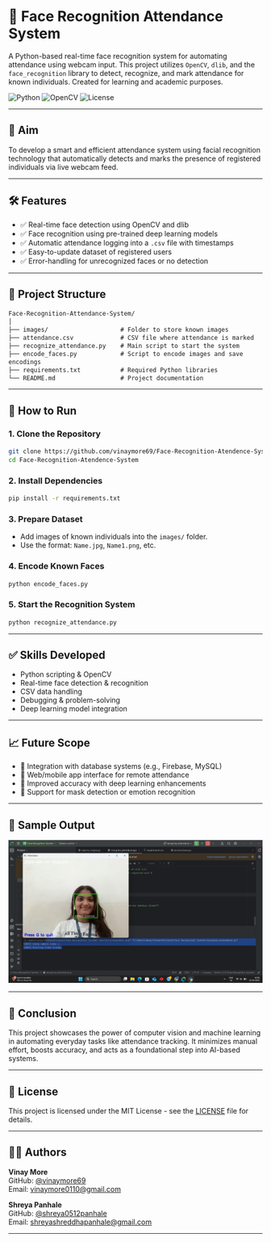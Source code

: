 
# 🧠 Face Recognition Attendance System

A Python-based real-time face recognition system for automating attendance using webcam input. This project utilizes `OpenCV`, `dlib`, and the `face_recognition` library to detect, recognize, and mark attendance for known individuals. Created for learning and academic purposes.

![Python](https://img.shields.io/badge/Python-3.8-blue)
![OpenCV](https://img.shields.io/badge/OpenCV-4.x-success)
![License](https://img.shields.io/badge/License-MIT-lightgrey)

---

## 🎯 Aim

To develop a smart and efficient attendance system using facial recognition technology that automatically detects and marks the presence of registered individuals via live webcam feed.

---

## 🛠️ Features

- ✅ Real-time face detection using OpenCV and dlib  
- ✅ Face recognition using pre-trained deep learning models  
- ✅ Automatic attendance logging into a `.csv` file with timestamps  
- ✅ Easy-to-update dataset of registered users  
- ✅ Error-handling for unrecognized faces or no detection  

---

## 📁 Project Structure

```
Face-Recognition-Attendance-System/
│
├── images/                    # Folder to store known images
├── attendance.csv             # CSV file where attendance is marked
├── recognize_attendance.py    # Main script to start the system
├── encode_faces.py            # Script to encode images and save encodings
├── requirements.txt           # Required Python libraries
└── README.md                  # Project documentation
```

---

## 🚀 How to Run

### 1. Clone the Repository
```bash
git clone https://github.com/vinaymore69/Face-Recognition-Atendence-System.git
cd Face-Recognition-Atendence-System
```

### 2. Install Dependencies
```bash
pip install -r requirements.txt
```

### 3. Prepare Dataset
- Add images of known individuals into the `images/` folder.  
- Use the format: `Name.jpg`, `Name1.png`, etc.

### 4. Encode Known Faces
```bash
python encode_faces.py
```

### 5. Start the Recognition System
```bash
python recognize_attendance.py
```

---

## ✅ Skills Developed

- Python scripting & OpenCV
- Real-time face detection & recognition
- CSV data handling
- Debugging & problem-solving
- Deep learning model integration

---

## 📈 Future Scope

- 📌 Integration with database systems (e.g., Firebase, MySQL)  
- 📌 Web/mobile app interface for remote attendance  
- 📌 Improved accuracy with deep learning enhancements  
- 📌 Support for mask detection or emotion recognition  

---

## 📸 Sample Output

![Sample Output](https://github.com/vinaymore69/Face-Recognition-Atendence-System/blob/main/Screenshot%202025-04-15%20105037.png)

---

## 📌 Conclusion

This project showcases the power of computer vision and machine learning in automating everyday tasks like attendance tracking. It minimizes manual effort, boosts accuracy, and acts as a foundational step into AI-based systems.

---

## 🧾 License

This project is licensed under the MIT License - see the [LICENSE](LICENSE) file for details.

---

## 👨‍💻 Authors

**Vinay More**  
GitHub: [@vinaymore69](https://github.com/vinaymore69)  
Email: [vinaymore0110@gmail.com](mailto:vinaymore0110@gmail.com)

**Shreya Panhale**  
GitHub: [@shreya0512panhale](https://github.com/shreya0512panhale)  
Email: [shreyashreddhapanhale@gmail.com](mailto:shreyashreddhapanhale@gmail.com)

---
